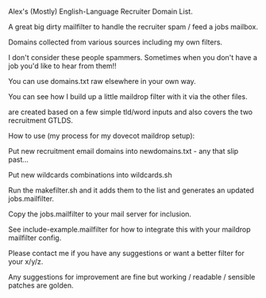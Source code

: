 Alex's (Mostly) English-Language Recruiter Domain List.

A great big dirty mailfilter to handle the recruiter spam / feed a jobs mailbox.

Domains collected from various sources including my own filters.

I don't consider these people spammers. Sometimes when you don't have a job you'd like to hear from them!!

You can use domains.txt raw elsewhere in your own way.

You can see how I build up a little maildrop filter with it via the other files.

are created based on a few simple tld/word inputs and also covers the two recruitment GTLDS.

How to use (my process for my dovecot maildrop setup):

Put new recruitment email domains into newdomains.txt - any that slip past...

Put new wildcards combinations into wildcards.sh

Run the makefilter.sh and it adds them to the list and generates an updated jobs.mailfilter.

Copy the jobs.mailfilter to your mail server for inclusion.

See include-example.mailfilter for how to integrate this with your maildrop mailfilter config.

Please contact me if you have any suggestions or want a better filter for your x/y/z.

Any suggestions for improvement are fine but working / readable / sensible patches are golden.
